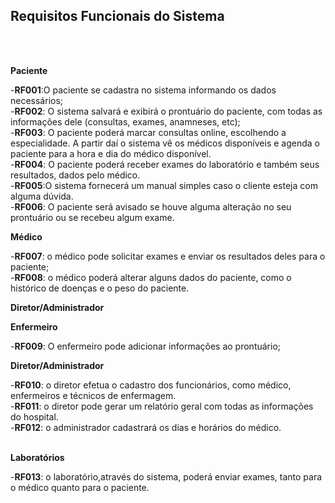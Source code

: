 <h2><b>Requisitos Funcionais do Sistema</b></h2><br><br>
<p><b>Paciente</b></p>
-<b>RF001</b>:O paciente se cadastra no sistema informando os dados necessários;<br>
-<b>RF002</b>: O sistema salvará e exibirá o prontuário do paciente, com todas as informações dele (consultas, exames, anamneses, etc);<br>
-<b>RF003</b>: O paciente poderá marcar consultas online, escolhendo a especialidade. A partir daí o sistema vê os médicos disponíveis e agenda o paciente para a hora e dia do médico disponível.<br>
-<b>RF004</b>: O paciente poderá receber exames do laboratório e também seus resultados, dados pelo médico.<br>
-<b>RF005</b>:O sistema fornecerá um manual simples caso o cliente esteja com alguma dúvida.<br>
-<b>RF006</b>: O paciente será avisado se houve alguma alteração no seu prontuário ou se recebeu algum exame.<br>

<p><b>Médico</b></p>
-<b>RF007</b>: o médico pode solicitar exames e enviar os resultados deles para o paciente;<br>
-<b>RF008</b>: o médico poderá alterar alguns dados do paciente, como o histórico de doenças e o peso do paciente.<br>
<p><b>Diretor/Administrador</b></p>

<p><b>Enfermeiro</b></p>
-<b>RF009</b>: O enfermeiro pode adicionar informações ao prontuário;<br>
<p><b>Diretor/Administrador</b></p>

-<b>RF010</b>: o diretor efetua o cadastro dos funcionários, como médico, enfermeiros e técnicos de enfermagem.<br>
-<b>RF011</b>: o diretor pode gerar um relatório geral com todas as informações do hospital.<br>
-<b>RF012</b>: o administrador cadastrará os dias e horários do médico.<br><br>

<p><b>Laboratórios</b></p>
-<b>RF013</b>: o laboratório,através do sistema, poderá enviar exames, tanto para o médico quanto para o paciente.<br>